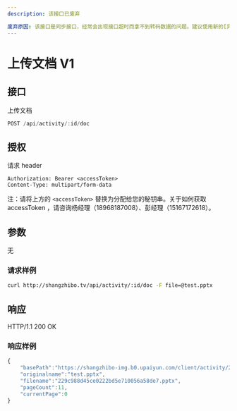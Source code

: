 ```yaml
---
description: 该接口已废弃

废弃原因: 该接口是同步接口，经常会出现接口超时而拿不到转码数据的问题。建议使用新的[异步接口](shang-chuan-wen-dang/shang-chuan-wen-dang-v2-1.md)
---
```


# 上传文档 V1

## 接口

上传文档

```javascript
POST /api/activity/:id/doc
```

## 授权

请求 header

```http
Authorization: Bearer <accessToken>
Content-Type: multipart/form-data
```

注：请将上方的 `<accessToken>` 替换为分配给您的秘钥串。关于如何获取 accessToken ，请咨询杨经理（18968187008）、彭经理（15167172618）。

## 参数

无

### 请求样例

```bash
curl http://shangzhibo.tv/api/activity/:id/doc -F file=@test.pptx
```

## 响应

HTTP/1.1 200 OK

### 响应样例

```javascript
{
    "basePath":"https://shangzhibo-img.b0.upaiyun.com/client/activity/2929745/doc/1555642339828",
    "originalname":"test.pptx",
    "filename":"229c988d45ce0222bd5e710056a58de7.pptx",
    "pageCount":11,
    "currentPage":0
}
```


